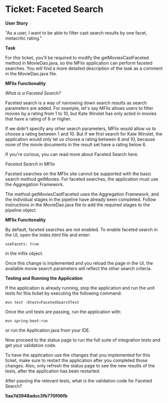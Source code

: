 # Ticket: Faceted Search

**User Story**

"As a user, I want to be able to filter cast search results by one facet, metacritic rating."

**Task**

For this ticket, you'll be required to modify the getMoviesCastFaceted method in MovieDao.java, so the MFlix application can perform faceted searches. You will find a more detailed description of the task as a comment in the MovieDao.java file.

**MFlix Functionality**

*What is a Faceted Search?*

Faceted search is a way of narrowing down search results as search parameters are added. For example, let's say MFlix allows users to filter movies by a rating from 1 to 10, but Kate Winslet has only acted in movies that have a rating of 6 or higher.

If we didn't specify any other search parameters, MFlix would allow us to choose a rating between 1 and 10. But if we first search for Kate Winslet, the application would only let us choose a rating between 6 and 10, because none of the movie documents in the result set have a rating below 6.

If you're curious, you can read more about Faceted Search here.

*Faceted Search in MFlix*

Faceted searches on the MFlix site cannot be supported with the basic search method getMovies. For faceted searches, the application must use the Aggregation Framework.

The method getMoviesCastFaceted uses the Aggregation Framework, and the individual stages in the pipeline have already been completed. Follow instructions in the MovieDao.java file to add the required stages to the pipeline object.

**MFlix Functionality**

By default, faceted searches are not enabled. To enable faceted search in the UI, open the index.html file and enter:

```
useFacets: true
```

in the mflix object.

Once this change is implemented and you reload the page in the UI, the available movie search parameters will reflect the other search criteria.

**Testing and Running the Application**

If the application is already running, stop the application and run the unit tests for this ticket by executing the following command:

```
mvn test -Dtest=FacetedSearchTest
```

Once the unit tests are passing, run the application with:

```
mvn spring-boot:run
```
or run the Application.java from your IDE.

Now proceed to the status page to run the full suite of integration tests and get your validation code.

To have the application use the changes that you implemented for this ticket, make sure to restart the application after you completed those changes. Also, only refresh the status page to see the new results of the tests, after the application has been restarted.

After passing the relevant tests, what is the validation code for Faceted Search?

**5aa7d3948adcc3fb770f06fb**
